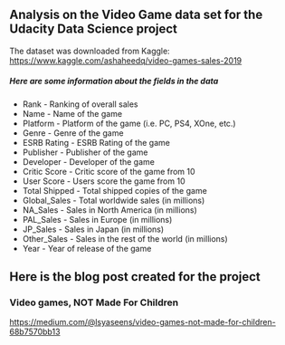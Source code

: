 ## Analysis on the Video Game data set for the Udacity Data Science project

The dataset was downloaded from Kaggle: https://www.kaggle.com/ashaheedq/video-games-sales-2019

##### Here are some information about the fields in the data

- Rank - Ranking of overall sales
- Name - Name of the game
- Platform - Platform of the game (i.e. PC, PS4, XOne, etc.)
- Genre - Genre of the game
- ESRB Rating - ESRB Rating of the game
- Publisher - Publisher of the game
- Developer - Developer of the game
- Critic Score - Critic score of the game from 10
- User Score - Users score the game from 10
- Total Shipped - Total shipped copies of the game
- Global_Sales - Total worldwide sales (in millions)
- NA_Sales - Sales in North America (in millions)
- PAL_Sales - Sales in Europe (in millions)
- JP_Sales - Sales in Japan (in millions)
- Other_Sales - Sales in the rest of the world (in millions)
- Year - Year of release of the game

## Here is the blog post created for the project
### Video games, NOT Made For Children
https://medium.com/@lsyaseens/video-games-not-made-for-children-68b7570bb13
